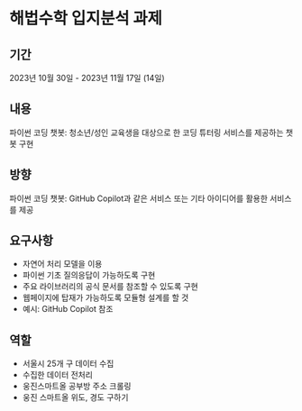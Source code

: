 # 해법수학 입지분석 과제
## 기간
2023년 10월 30일 - 2023년 11월 17일 (14일)

## 내용
파이썬 코딩 챗봇: 청소년/성인 교육생을 대상으로 한 코딩 튜터링 서비스를 제공하는 챗봇 구현

## 방향
파이썬 코딩 챗봇: GitHub Copilot과 같은 서비스 또는 기타 아이디어를 활용한 서비스를 제공

## 요구사항
- 자연어 처리 모델을 이용
- 파이썬 기초 질의응답이 가능하도록 구현
- 주요 라이브러리의 공식 문서를 참조할 수 있도록 구현
- 웹페이지에 탑재가 가능하도록 모듈형 설계를 할 것
- 예시: GitHub Copilot 참조

## 역할
- 서울시 25개 구 데이터 수집
- 수집한 데이터 전처리
- 웅진스마트올 공부방 주소 크롤링
- 웅진 스마트올 위도, 경도 구하기